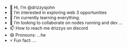 - 👋 Hi, I’m @drizzysjohn
- 👀 I’m interested in exploring web 3 opportunities
- 🌱 I’m currently learning everything.
- 💞️ I’m looking to collaborate on nodes running and dev ...
- 📫 How to reach me drizzys on discord
- 😄 Pronouns: ...he 
- ⚡ Fun fact: ...

<!---
drizzysjohn/drizzysjohn is a ✨ special ✨ repository because its `README.md` (this file) appears on your GitHub profile.
You can click the Preview link to take a look at your changes.
--->

